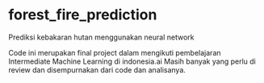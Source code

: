 # forest_fire_prediction
Prediksi kebakaran hutan menggunakan neural network

Code ini merupakan final project dalam mengikuti pembelajaran Intermediate Machine Learning di indonesia.ai
Masih banyak yang perlu di review dan disempurnakan dari code dan analisanya.
